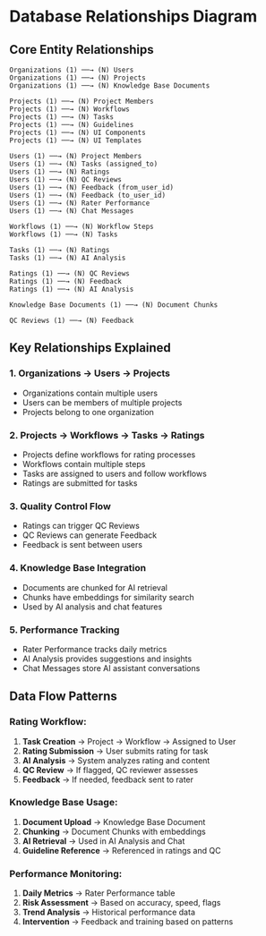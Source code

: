 # Database Relationships Diagram

## Core Entity Relationships

```
Organizations (1) ──→ (N) Users
Organizations (1) ──→ (N) Projects
Organizations (1) ──→ (N) Knowledge Base Documents

Projects (1) ──→ (N) Project Members
Projects (1) ──→ (N) Workflows
Projects (1) ──→ (N) Tasks
Projects (1) ──→ (N) Guidelines
Projects (1) ──→ (N) UI Components
Projects (1) ──→ (N) UI Templates

Users (1) ──→ (N) Project Members
Users (1) ──→ (N) Tasks (assigned_to)
Users (1) ──→ (N) Ratings
Users (1) ──→ (N) QC Reviews
Users (1) ──→ (N) Feedback (from_user_id)
Users (1) ──→ (N) Feedback (to_user_id)
Users (1) ──→ (N) Rater Performance
Users (1) ──→ (N) Chat Messages

Workflows (1) ──→ (N) Workflow Steps
Workflows (1) ──→ (N) Tasks

Tasks (1) ──→ (N) Ratings
Tasks (1) ──→ (N) AI Analysis

Ratings (1) ──→ (N) QC Reviews
Ratings (1) ──→ (N) Feedback
Ratings (1) ──→ (N) AI Analysis

Knowledge Base Documents (1) ──→ (N) Document Chunks

QC Reviews (1) ──→ (N) Feedback
```

## Key Relationships Explained

### 1. **Organizations → Users → Projects**
- Organizations contain multiple users
- Users can be members of multiple projects
- Projects belong to one organization

### 2. **Projects → Workflows → Tasks → Ratings**
- Projects define workflows for rating processes
- Workflows contain multiple steps
- Tasks are assigned to users and follow workflows
- Ratings are submitted for tasks

### 3. **Quality Control Flow**
- Ratings can trigger QC Reviews
- QC Reviews can generate Feedback
- Feedback is sent between users

### 4. **Knowledge Base Integration**
- Documents are chunked for AI retrieval
- Chunks have embeddings for similarity search
- Used by AI analysis and chat features

### 5. **Performance Tracking**
- Rater Performance tracks daily metrics
- AI Analysis provides suggestions and insights
- Chat Messages store AI assistant conversations

## Data Flow Patterns

### Rating Workflow:
1. **Task Creation** → Project → Workflow → Assigned to User
2. **Rating Submission** → User submits rating for task
3. **AI Analysis** → System analyzes rating and content
4. **QC Review** → If flagged, QC reviewer assesses
5. **Feedback** → If needed, feedback sent to rater

### Knowledge Base Usage:
1. **Document Upload** → Knowledge Base Document
2. **Chunking** → Document Chunks with embeddings
3. **AI Retrieval** → Used in AI Analysis and Chat
4. **Guideline Reference** → Referenced in ratings and QC

### Performance Monitoring:
1. **Daily Metrics** → Rater Performance table
2. **Risk Assessment** → Based on accuracy, speed, flags
3. **Trend Analysis** → Historical performance data
4. **Intervention** → Feedback and training based on patterns
